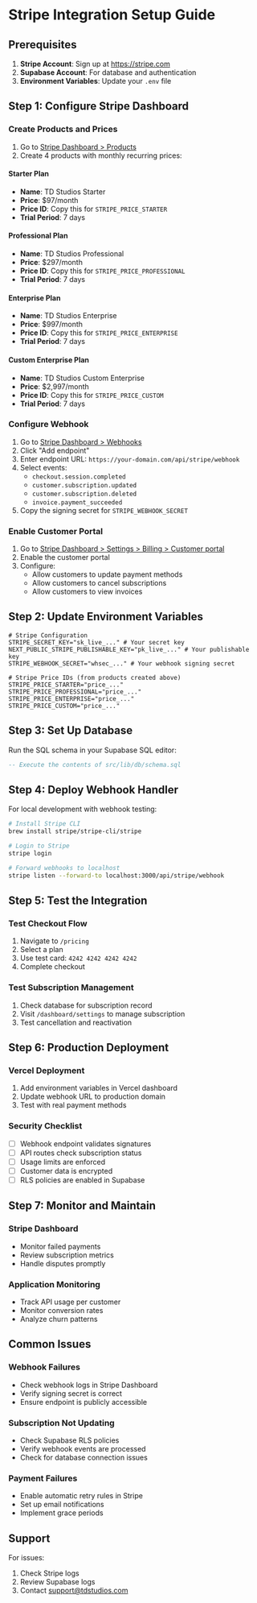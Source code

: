 # Stripe Integration Setup Guide

## Prerequisites

1. **Stripe Account**: Sign up at https://stripe.com
2. **Supabase Account**: For database and authentication
3. **Environment Variables**: Update your `.env` file

## Step 1: Configure Stripe Dashboard

### Create Products and Prices

1. Go to [Stripe Dashboard > Products](https://dashboard.stripe.com/products)
2. Create 4 products with monthly recurring prices:

#### Starter Plan
- **Name**: TD Studios Starter
- **Price**: $97/month
- **Price ID**: Copy this for `STRIPE_PRICE_STARTER`
- **Trial Period**: 7 days

#### Professional Plan
- **Name**: TD Studios Professional
- **Price**: $297/month
- **Price ID**: Copy this for `STRIPE_PRICE_PROFESSIONAL`
- **Trial Period**: 7 days

#### Enterprise Plan
- **Name**: TD Studios Enterprise
- **Price**: $997/month
- **Price ID**: Copy this for `STRIPE_PRICE_ENTERPRISE`
- **Trial Period**: 7 days

#### Custom Enterprise Plan
- **Name**: TD Studios Custom Enterprise
- **Price**: $2,997/month
- **Price ID**: Copy this for `STRIPE_PRICE_CUSTOM`
- **Trial Period**: 7 days

### Configure Webhook

1. Go to [Stripe Dashboard > Webhooks](https://dashboard.stripe.com/webhooks)
2. Click "Add endpoint"
3. Enter endpoint URL: `https://your-domain.com/api/stripe/webhook`
4. Select events:
   - `checkout.session.completed`
   - `customer.subscription.updated`
   - `customer.subscription.deleted`
   - `invoice.payment_succeeded`
5. Copy the signing secret for `STRIPE_WEBHOOK_SECRET`

### Enable Customer Portal

1. Go to [Stripe Dashboard > Settings > Billing > Customer portal](https://dashboard.stripe.com/settings/billing/portal)
2. Enable the customer portal
3. Configure:
   - Allow customers to update payment methods
   - Allow customers to cancel subscriptions
   - Allow customers to view invoices

## Step 2: Update Environment Variables

```env
# Stripe Configuration
STRIPE_SECRET_KEY="sk_live_..." # Your secret key
NEXT_PUBLIC_STRIPE_PUBLISHABLE_KEY="pk_live_..." # Your publishable key
STRIPE_WEBHOOK_SECRET="whsec_..." # Your webhook signing secret

# Stripe Price IDs (from products created above)
STRIPE_PRICE_STARTER="price_..." 
STRIPE_PRICE_PROFESSIONAL="price_..."
STRIPE_PRICE_ENTERPRISE="price_..."
STRIPE_PRICE_CUSTOM="price_..."
```

## Step 3: Set Up Database

Run the SQL schema in your Supabase SQL editor:

```sql
-- Execute the contents of src/lib/db/schema.sql
```

## Step 4: Deploy Webhook Handler

For local development with webhook testing:

```bash
# Install Stripe CLI
brew install stripe/stripe-cli/stripe

# Login to Stripe
stripe login

# Forward webhooks to localhost
stripe listen --forward-to localhost:3000/api/stripe/webhook
```

## Step 5: Test the Integration

### Test Checkout Flow
1. Navigate to `/pricing`
2. Select a plan
3. Use test card: `4242 4242 4242 4242`
4. Complete checkout

### Test Subscription Management
1. Check database for subscription record
2. Visit `/dashboard/settings` to manage subscription
3. Test cancellation and reactivation

## Step 6: Production Deployment

### Vercel Deployment
1. Add environment variables in Vercel dashboard
2. Update webhook URL to production domain
3. Test with real payment methods

### Security Checklist
- [ ] Webhook endpoint validates signatures
- [ ] API routes check subscription status
- [ ] Usage limits are enforced
- [ ] Customer data is encrypted
- [ ] RLS policies are enabled in Supabase

## Step 7: Monitor and Maintain

### Stripe Dashboard
- Monitor failed payments
- Review subscription metrics
- Handle disputes promptly

### Application Monitoring
- Track API usage per customer
- Monitor conversion rates
- Analyze churn patterns

## Common Issues

### Webhook Failures
- Check webhook logs in Stripe Dashboard
- Verify signing secret is correct
- Ensure endpoint is publicly accessible

### Subscription Not Updating
- Check Supabase RLS policies
- Verify webhook events are processed
- Check for database connection issues

### Payment Failures
- Enable automatic retry rules in Stripe
- Set up email notifications
- Implement grace periods

## Support

For issues:
1. Check Stripe logs
2. Review Supabase logs
3. Contact support@tdstudios.com